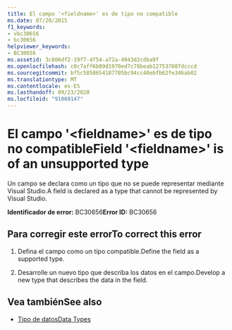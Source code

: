 ```yaml
---
title: El campo '<fieldname>' es de tipo no compatible
ms.date: 07/20/2015
f1_keywords:
- vbc30656
- bc30656
helpviewer_keywords:
- BC30656
ms.assetid: 3c806df2-19f7-4f54-a72a-4043d2cdba9f
ms.openlocfilehash: c0c7aff6b89d1970ed7c78beab127537607dcccd
ms.sourcegitcommit: bf5c5850654187705bc94cc40ebfb62fe346ab02
ms.translationtype: MT
ms.contentlocale: es-ES
ms.lasthandoff: 09/23/2020
ms.locfileid: "91069147"
---
```

# <a name="field-fieldname-is-of-an-unsupported-type"></a><span data-ttu-id="f6d0d-102">El campo '\<fieldname>' es de tipo no compatible</span><span class="sxs-lookup"><span data-stu-id="f6d0d-102">Field '\<fieldname>' is of an unsupported type</span></span>

<span data-ttu-id="f6d0d-103">Un campo se declara como un tipo que no se puede representar mediante Visual Studio.</span><span class="sxs-lookup"><span data-stu-id="f6d0d-103">A field is declared as a type that cannot be represented by Visual Studio.</span></span>  
  
 <span data-ttu-id="f6d0d-104">**Identificador de error:** BC30656</span><span class="sxs-lookup"><span data-stu-id="f6d0d-104">**Error ID:** BC30656</span></span>  
  
## <a name="to-correct-this-error"></a><span data-ttu-id="f6d0d-105">Para corregir este error</span><span class="sxs-lookup"><span data-stu-id="f6d0d-105">To correct this error</span></span>  
  
1. <span data-ttu-id="f6d0d-106">Defina el campo como un tipo compatible.</span><span class="sxs-lookup"><span data-stu-id="f6d0d-106">Define the field as a supported type.</span></span>  
  
2. <span data-ttu-id="f6d0d-107">Desarrolle un nuevo tipo que describa los datos en el campo.</span><span class="sxs-lookup"><span data-stu-id="f6d0d-107">Develop a new type that describes the data in the field.</span></span>  
  
## <a name="see-also"></a><span data-ttu-id="f6d0d-108">Vea también</span><span class="sxs-lookup"><span data-stu-id="f6d0d-108">See also</span></span>

- [<span data-ttu-id="f6d0d-109">Tipo de datos</span><span class="sxs-lookup"><span data-stu-id="f6d0d-109">Data Types</span></span>](../language-reference/data-types/index.md)
